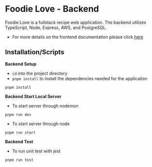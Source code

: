 # Foodie Love - Backend

Foodie Love is a fullstack recipe web application.
The backend utilizes TypeScript, Node, Express, AWS, and PostgreSQL.

- For more details on the frontend documentation please click [here](https://github.com/Benson-D/foodie-love-frontend)

## Installation/Scripts

**Backend Setup**

- `cd` into the project directory
- `pnpm install` to install the dependencies needed for the application

```console
pnpm install
```

**Backend Start Local Server**

- To start server through nodemon

```console
pnpm run dev
```

- To start server through node

```console
pnpm run start
```

**Backend Test**

- To run unit test with jest

```console
pnpm run test
```
